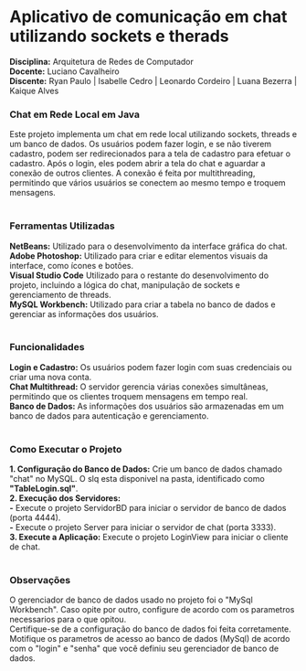 # Aplicativo de comunicação em chat utilizando sockets e therads

**Disciplina:** Arquitetura de Redes de Computador <br/>
**Docente:** Luciano Cavalheiro <br/>
**Discente:** Ryan Paulo | Isabelle Cedro | Leonardo Cordeiro | Luana Bezerra | Kaique Alves <br/>

### Chat em Rede Local em Java
Este projeto implementa um chat em rede local utilizando sockets, threads e um banco de dados. Os usuários podem fazer login, e se não tiverem cadastro, podem ser redirecionados para a tela de cadastro para efetuar o cadastro. Após o login, eles podem abrir a tela do chat e aguardar a conexão de outros clientes. A conexão é feita por multithreading, permitindo que vários usuários se conectem ao mesmo tempo e troquem mensagens.<br/><br/>

### Ferramentas Utilizadas
**NetBeans:** Utilizado para o desenvolvimento da interface gráfica do chat.<br/>
**Adobe Photoshop:** Utilizado para criar e editar elementos visuais da interface, como ícones e botões.<br/>
**Visual Studio Code** Utilizado para o restante do desenvolvimento do projeto, incluindo a lógica do chat, manipulação de sockets e gerenciamento de threads.<br/>
**MySQL Workbench:** Utilizado para criar a tabela no banco de dados e gerenciar as informações dos usuários.<br/><br/>


### Funcionalidades
**Login e Cadastro:** Os usuários podem fazer login com suas credenciais ou criar uma nova conta.<br/>
**Chat Multithread:** O servidor gerencia várias conexões simultâneas, permitindo que os clientes troquem mensagens em tempo real.<br/>
**Banco de Dados:** As informações dos usuários são armazenadas em um banco de dados para autenticação e gerenciamento.<br/><br/>

### Como Executar o Projeto
**1. Configuração do Banco de Dados:** Crie um banco de dados chamado "chat" no MySQL. O slq esta disponivel na pasta, identificado como **"TableLogin.sql"**. <br/>
**2. Execução dos Servidores:** <br/>
**-** Execute o projeto ServidorBD para iniciar o servidor de banco de dados (porta 4444).<br/>
**-** Execute o projeto Server para iniciar o servidor de chat (porta 3333).<br/>
**3. Execute a Aplicação:** Execute o projeto LoginView para iniciar o cliente de chat.<br/><br/>

### Observações
O gerenciador de banco de dados usado no projeto foi o "MySql Workbench". Caso opite por outro, configure de acordo com os parametros necessarios para o que opitou.<br/>
Certifique-se de a configuração do banco de dados foi feita corretamente.<br/>
Motifique os parametros de acesso ao banco de dados (MySql) de acordo com o "login" e "senha" que você definiu seu gerenciador de banco de dados.<br/>


